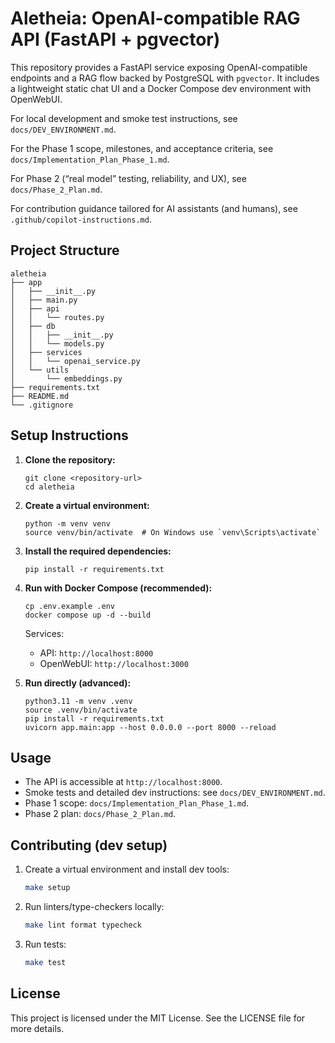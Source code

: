 # Aletheia: OpenAI-compatible RAG API (FastAPI + pgvector)

This repository provides a FastAPI service exposing OpenAI-compatible endpoints and a RAG flow backed by PostgreSQL with `pgvector`. It includes a lightweight static chat UI and a Docker Compose dev environment with OpenWebUI.

For local development and smoke test instructions, see `docs/DEV_ENVIRONMENT.md`.

For the Phase 1 scope, milestones, and acceptance criteria, see `docs/Implementation_Plan_Phase_1.md`.

For Phase 2 (“real model” testing, reliability, and UX), see `docs/Phase_2_Plan.md`.

For contribution guidance tailored for AI assistants (and humans), see `.github/copilot-instructions.md`.

## Project Structure

```
aletheia
├── app
│   ├── __init__.py
│   ├── main.py
│   ├── api
│   │   └── routes.py
│   ├── db
│   │   ├── __init__.py
│   │   └── models.py
│   ├── services
│   │   └── openai_service.py
│   └── utils
│       └── embeddings.py
├── requirements.txt
├── README.md
└── .gitignore
```

## Setup Instructions

1. **Clone the repository:**
   ```
   git clone <repository-url>
   cd aletheia
   ```

2. **Create a virtual environment:**
   ```
   python -m venv venv
   source venv/bin/activate  # On Windows use `venv\Scripts\activate`
   ```

3. **Install the required dependencies:**
   ```
   pip install -r requirements.txt
   ```

4. **Run with Docker Compose (recommended):**
   ```
   cp .env.example .env
   docker compose up -d --build
   ```

   Services:
   - API: `http://localhost:8000`
   - OpenWebUI: `http://localhost:3000`

5. **Run directly (advanced):**
   ```
   python3.11 -m venv .venv
   source .venv/bin/activate
   pip install -r requirements.txt
   uvicorn app.main:app --host 0.0.0.0 --port 8000 --reload
   ```

## Usage

- The API is accessible at `http://localhost:8000`.
- Smoke tests and detailed dev instructions: see `docs/DEV_ENVIRONMENT.md`.
- Phase 1 scope: `docs/Implementation_Plan_Phase_1.md`.
- Phase 2 plan: `docs/Phase_2_Plan.md`.

## Contributing (dev setup)

1. Create a virtual environment and install dev tools:
   ```bash
   make setup
   ```
2. Run linters/type-checkers locally:
   ```bash
   make lint format typecheck
   ```
3. Run tests:
   ```bash
   make test
   ```

## License

This project is licensed under the MIT License. See the LICENSE file for more details.
